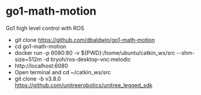 # go1-math-motion
Go1 high level control with ROS

- git clone https://github.com/dbaldwin/go1-math-motion
- cd go1-math-motion
- docker run -p 6080:80 -v ${PWD}:/home/ubuntu/catkin_ws/src --shm-size=512m -d tiryoh/ros-desktop-vnc:melodic
- http://localhost:6080
- Open terminal and cd ~/catkin_ws/src
- git clone -b v3.8.0 https://github.com/unitreerobotics/unitree_legged_sdk
